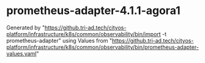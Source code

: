 # prometheus-adapter-4.1.1-agora1

Generated by "https://github.tri-ad.tech/cityos-platform/infrastructure/k8s/common/observability/bin/import -t prometheus-adapter"
using Values from "https://github.tri-ad.tech/cityos-platform/infrastructure/k8s/common/observability/bin/prometheus-adapter-values.yaml"
